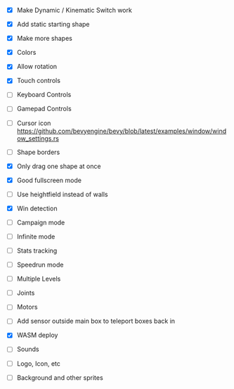- [x] Make Dynamic / Kinematic Switch work

- [x] Add static starting shape
- [x] Make more shapes
- [x] Colors
- [x] Allow rotation
- [x] Touch controls
- [ ] Keyboard Controls
- [ ] Gamepad Controls
- [ ] Cursor icon https://github.com/bevyengine/bevy/blob/latest/examples/window/window_settings.rs

- [ ] Shape borders
- [x] Only drag one shape at once
- [x] Good fullscreen mode


- [ ] Use heightfield instead of walls
- [x] Win detection
- [ ] Campaign mode
- [ ] Infinite mode 
- [ ] Stats tracking
- [ ] Speedrun mode
- [ ] Multiple Levels
- [ ] Joints
- [ ] Motors
- [ ] Add sensor outside main box to teleport boxes back in

- [x] WASM deploy
- [ ] Sounds
- [ ] Logo, Icon, etc
- [ ] Background and other sprites